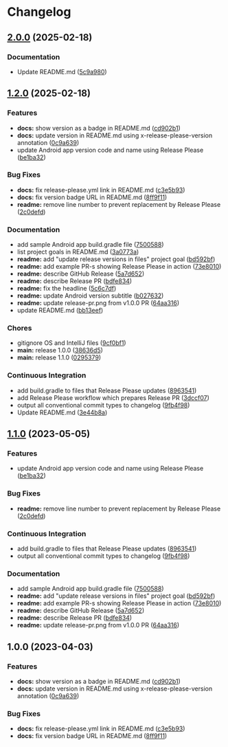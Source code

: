 # Changelog

## [2.0.0](https://github.com/dongwan-dh/release-please-playground/compare/v1.2.0...v2.0.0) (2025-02-18)


### Documentation

* Update README.md ([5c9a980](https://github.com/dongwan-dh/release-please-playground/commit/5c9a980751d03438c811d40df63fa887b6414557))

## [1.2.0](https://github.com/dongwan-dh/release-please-playground/compare/v1.1.0...v1.2.0) (2025-02-18)


### Features

* **docs:** show version as a badge in README.md ([cd902b1](https://github.com/dongwan-dh/release-please-playground/commit/cd902b1204cff0e8a0bb045aeeaf16d0ef5f7da1))
* **docs:** update version in README.md using x-release-please-version annotation ([0c9a639](https://github.com/dongwan-dh/release-please-playground/commit/0c9a6391780a186b0ac0e84c43069de6b65d7941))
* update Android app version code and name using Release Please ([be1ba32](https://github.com/dongwan-dh/release-please-playground/commit/be1ba321cdf39a9a594c689390fd4096f7914295))


### Bug Fixes

* **docs:** fix release-please.yml link in README.md ([c3e5b93](https://github.com/dongwan-dh/release-please-playground/commit/c3e5b935f1898b6d03b00b2af84a176d6c84d55f))
* **docs:** fix version badge URL in README.md ([8ff9f11](https://github.com/dongwan-dh/release-please-playground/commit/8ff9f119672342dd7bd0a426662535caaca9dc72))
* **readme:** remove line number to prevent replacement by Release Please ([2c0defd](https://github.com/dongwan-dh/release-please-playground/commit/2c0defd90172c095ade8e8e2bbe3bcf123861ae4))


### Documentation

* add sample Android app build.gradle file ([7500588](https://github.com/dongwan-dh/release-please-playground/commit/7500588ae9aa54901160a894437f7e2a42982677))
* list project goals in README.md ([3a0773a](https://github.com/dongwan-dh/release-please-playground/commit/3a0773a607bb970358bd678a5536e6696906bb09))
* **readme:** add "update release versions in files" project goal ([bd592bf](https://github.com/dongwan-dh/release-please-playground/commit/bd592bfb0b54c61a4027ca9d01bc3b7f2ba727e4))
* **readme:** add example PR-s showing Release Please in action ([73e8010](https://github.com/dongwan-dh/release-please-playground/commit/73e80109d606146e356ad56859a3678559006145))
* **readme:** describe GitHub Release ([5a7d652](https://github.com/dongwan-dh/release-please-playground/commit/5a7d65210f4e18bfbb9da240c13eb3c58ee221ff))
* **readme:** describe Release PR ([bdfe834](https://github.com/dongwan-dh/release-please-playground/commit/bdfe834b8c095ebb9907ac61bdcca1495551058f))
* **readme:** fix the headline ([5c6c7df](https://github.com/dongwan-dh/release-please-playground/commit/5c6c7df2f94784c579013d01bc8e2d503a3b5fdd))
* **readme:** update Android version subtitle ([b027632](https://github.com/dongwan-dh/release-please-playground/commit/b0276321262cabf17efb81481fc0b9c98e571272))
* **readme:** update release-pr.png from v1.0.0 PR ([64aa316](https://github.com/dongwan-dh/release-please-playground/commit/64aa316c88216409fee05c4aa1f5ab9fdb695945))
* update README.md ([bb13eef](https://github.com/dongwan-dh/release-please-playground/commit/bb13eef48c5c342c75df2ffeabf6b212ba683464))


### Chores

* gitignore OS and IntelliJ files ([9cf0bf1](https://github.com/dongwan-dh/release-please-playground/commit/9cf0bf17554817a8b1a2692f357965907e357390))
* **main:** release 1.0.0 ([38636d5](https://github.com/dongwan-dh/release-please-playground/commit/38636d5b610a94473ddb2325fa32b06e6e94b524))
* **main:** release 1.1.0 ([0295379](https://github.com/dongwan-dh/release-please-playground/commit/02953794252328fe524cfe1c7a44ec26293619cb))


### Continuous Integration

* add build.gradle to files that Release Please updates ([8963541](https://github.com/dongwan-dh/release-please-playground/commit/8963541c4ab169f854093d51c2f78edd164070db))
* add Release Please workflow which prepares Release PR ([3dccf07](https://github.com/dongwan-dh/release-please-playground/commit/3dccf07a8485e9e252db9de57c57b7c3571e6f54))
* output all conventional commit types to changelog ([9fb4f98](https://github.com/dongwan-dh/release-please-playground/commit/9fb4f98ede4edeb28bb7ce6c9c1c1dca17513207))
* Update README.md ([3e44b8a](https://github.com/dongwan-dh/release-please-playground/commit/3e44b8af4a637b8be09ea11fdc7d530b43787917))

## [1.1.0](https://github.com/digrec/release-please-playground/compare/v1.0.0...v1.1.0) (2023-05-05)


### Features

* update Android app version code and name using Release Please ([be1ba32](https://github.com/digrec/release-please-playground/commit/be1ba321cdf39a9a594c689390fd4096f7914295))


### Bug Fixes

* **readme:** remove line number to prevent replacement by Release Please ([2c0defd](https://github.com/digrec/release-please-playground/commit/2c0defd90172c095ade8e8e2bbe3bcf123861ae4))


### Continuous Integration

* add build.gradle to files that Release Please updates ([8963541](https://github.com/digrec/release-please-playground/commit/8963541c4ab169f854093d51c2f78edd164070db))
* output all conventional commit types to changelog ([9fb4f98](https://github.com/digrec/release-please-playground/commit/9fb4f98ede4edeb28bb7ce6c9c1c1dca17513207))


### Documentation

* add sample Android app build.gradle file ([7500588](https://github.com/digrec/release-please-playground/commit/7500588ae9aa54901160a894437f7e2a42982677))
* **readme:** add "update release versions in files" project goal ([bd592bf](https://github.com/digrec/release-please-playground/commit/bd592bfb0b54c61a4027ca9d01bc3b7f2ba727e4))
* **readme:** add example PR-s showing Release Please in action ([73e8010](https://github.com/digrec/release-please-playground/commit/73e80109d606146e356ad56859a3678559006145))
* **readme:** describe GitHub Release ([5a7d652](https://github.com/digrec/release-please-playground/commit/5a7d65210f4e18bfbb9da240c13eb3c58ee221ff))
* **readme:** describe Release PR ([bdfe834](https://github.com/digrec/release-please-playground/commit/bdfe834b8c095ebb9907ac61bdcca1495551058f))
* **readme:** update release-pr.png from v1.0.0 PR ([64aa316](https://github.com/digrec/release-please-playground/commit/64aa316c88216409fee05c4aa1f5ab9fdb695945))

## 1.0.0 (2023-04-03)


### Features

* **docs:** show version as a badge in README.md ([cd902b1](https://github.com/digrec/release-please-playground/commit/cd902b1204cff0e8a0bb045aeeaf16d0ef5f7da1))
* **docs:** update version in README.md using x-release-please-version annotation ([0c9a639](https://github.com/digrec/release-please-playground/commit/0c9a6391780a186b0ac0e84c43069de6b65d7941))


### Bug Fixes

* **docs:** fix release-please.yml link in README.md ([c3e5b93](https://github.com/digrec/release-please-playground/commit/c3e5b935f1898b6d03b00b2af84a176d6c84d55f))
* **docs:** fix version badge URL in README.md ([8ff9f11](https://github.com/digrec/release-please-playground/commit/8ff9f119672342dd7bd0a426662535caaca9dc72))
